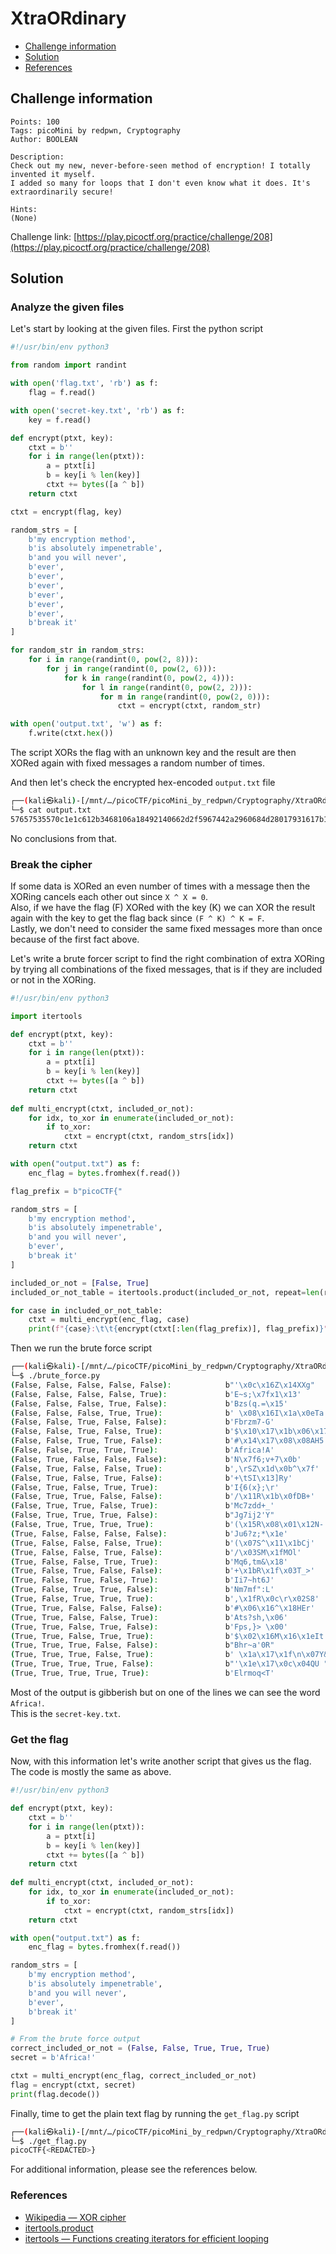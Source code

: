 # XtraORdinary

- [Challenge information](#challenge-information)
- [Solution](#solution)
- [References](#references)

## Challenge information
```
Points: 100
Tags: picoMini by redpwn, Cryptography
Author: BOOLEAN

Description:
Check out my new, never-before-seen method of encryption! I totally invented it myself. 
I added so many for loops that I don't even know what it does. It's extraordinarily secure!

Hints:
(None)
```
Challenge link: [https://play.picoctf.org/practice/challenge/208](https://play.picoctf.org/practice/challenge/208)

## Solution

### Analyze the given files

Let's start by looking at the given files. First the python script
```python
#!/usr/bin/env python3

from random import randint

with open('flag.txt', 'rb') as f:
    flag = f.read()

with open('secret-key.txt', 'rb') as f:
    key = f.read()

def encrypt(ptxt, key):
    ctxt = b''
    for i in range(len(ptxt)):
        a = ptxt[i]
        b = key[i % len(key)]
        ctxt += bytes([a ^ b])
    return ctxt

ctxt = encrypt(flag, key)

random_strs = [
    b'my encryption method',
    b'is absolutely impenetrable',
    b'and you will never',
    b'ever',
    b'ever',
    b'ever',
    b'ever',
    b'ever',
    b'ever',
    b'break it'
]

for random_str in random_strs:
    for i in range(randint(0, pow(2, 8))):
        for j in range(randint(0, pow(2, 6))):
            for k in range(randint(0, pow(2, 4))):
                for l in range(randint(0, pow(2, 2))):
                    for m in range(randint(0, pow(2, 0))):
                        ctxt = encrypt(ctxt, random_str)

with open('output.txt', 'w') as f:
    f.write(ctxt.hex())
```

The script XORs the flag with an unknown key and the result are then XORed again with fixed messages a random number of times.  

And then let's check the encrypted hex-encoded `output.txt` file
```bash
┌──(kali㉿kali)-[/mnt/…/picoCTF/picoMini_by_redpwn/Cryptography/XtraORdinary]
└─$ cat output.txt 
57657535570c1e1c612b3468106a18492140662d2f5967442a2960684d28017931617b1f3637
```

No conclusions from that.

### Break the cipher

If some data is XORed an even number of times with a message then the XORing cancels each other out since `X ^ X = 0`.  
Also, if we have the flag (F) XORed with the key (K) we can XOR the result again with the key to get the flag back since `(F ^ K) ^ K = F`.  
Lastly, we don't need to consider the same fixed messages more than once because of the first fact above.

Let's write a brute forcer script to find the right combination of extra XORing by trying all combinations of the fixed messages, that is if they are included or not in the XORing.
```python
#!/usr/bin/env python3

import itertools

def encrypt(ptxt, key):
    ctxt = b''
    for i in range(len(ptxt)):
        a = ptxt[i]
        b = key[i % len(key)]
        ctxt += bytes([a ^ b])
    return ctxt
    
def multi_encrypt(ctxt, included_or_not):
    for idx, to_xor in enumerate(included_or_not):
        if to_xor:
            ctxt = encrypt(ctxt, random_strs[idx])
    return ctxt

with open("output.txt") as f:
    enc_flag = bytes.fromhex(f.read())

flag_prefix = b"picoCTF{"

random_strs = [
    b'my encryption method',
    b'is absolutely impenetrable',
    b'and you will never',
    b'ever',
    b'break it'
]

included_or_not = [False, True]
included_or_not_table = itertools.product(included_or_not, repeat=len(random_strs))

for case in included_or_not_table:
    ctxt = multi_encrypt(enc_flag, case)
    print(f"{case}:\t\t{encrypt(ctxt[:len(flag_prefix)], flag_prefix)}")
```

Then we run the brute force script
```bash
┌──(kali㉿kali)-[/mnt/…/picoCTF/picoMini_by_redpwn/Cryptography/XtraORdinary]
└─$ ./brute_force.py
(False, False, False, False, False):            b"'\x0c\x16Z\x14XXg"
(False, False, False, False, True):             b'E~s;\x7fx1\x13'
(False, False, False, True, False):             b'Bzs(q.=\x15'
(False, False, False, True, True):              b' \x08\x16I\x1a\x0eTa'
(False, False, True, False, False):             b'Fbrzm7-G'
(False, False, True, False, True):              b'$\x10\x17\x1b\x06\x17D3'
(False, False, True, True, False):              b'#\x14\x17\x08\x08AH5'
(False, False, True, True, True):               b'Africa!A'                    <-------- Here!
(False, True, False, False, False):             b'N\x7f6;v+7\x0b'
(False, True, False, False, True):              b',\rSZ\x1d\x0b^\x7f'
(False, True, False, True, False):              b'+\tSI\x13]Ry'
(False, True, False, True, True):               b'I{6(x};\r'
(False, True, True, False, False):              b'/\x11R\x1b\x0fDB+'
(False, True, True, False, True):               b'Mc7zdd+_'
(False, True, True, True, False):               b"Jg7ij2'Y"
(False, True, True, True, True):                b'(\x15R\x08\x01\x12N-'
(True, False, False, False, False):             b'Ju6?z;*\x1e'
(True, False, False, False, True):              b'(\x07S^\x11\x1bCj'
(True, False, False, True, False):              b'/\x03SM\x1fMOl'
(True, False, False, True, True):               b'Mq6,tm&\x18'
(True, False, True, False, False):              b'+\x1bR\x1f\x03T_>'
(True, False, True, False, True):               b'Ii7~ht6J'
(True, False, True, True, False):               b'Nm7mf":L'
(True, False, True, True, True):                b',\x1fR\x0c\r\x02S8'
(True, True, False, False, False):              b'#\x06\x16^\x18HEr'
(True, True, False, False, True):               b'Ats?sh,\x06'
(True, True, False, True, False):               b'Fps,}> \x00'
(True, True, False, True, True):                b'$\x02\x16M\x16\x1eIt'
(True, True, True, False, False):               b"Bhr~a'0R"
(True, True, True, False, True):                b' \x1a\x17\x1f\n\x07Y&'
(True, True, True, True, False):                b"'\x1e\x17\x0c\x04QU "
(True, True, True, True, True):                 b'Elrmoq<T'
```

Most of the output is gibberish but on one of the lines we can see the word `Africa!`.  
This is the `secret-key.txt`.
 
### Get the flag

Now, with this information let's write another script that gives us the flag. The code is mostly the same as above.
```python
#!/usr/bin/env python3

def encrypt(ptxt, key):
    ctxt = b''
    for i in range(len(ptxt)):
        a = ptxt[i]
        b = key[i % len(key)]
        ctxt += bytes([a ^ b])
    return ctxt
    
def multi_encrypt(ctxt, included_or_not):
    for idx, to_xor in enumerate(included_or_not):
        if to_xor:
            ctxt = encrypt(ctxt, random_strs[idx])
    return ctxt

with open("output.txt") as f:
    enc_flag = bytes.fromhex(f.read())

random_strs = [
    b'my encryption method',
    b'is absolutely impenetrable',
    b'and you will never',
    b'ever',
    b'break it'
]

# From the brute force output
correct_included_or_not = (False, False, True, True, True)
secret = b'Africa!'

ctxt = multi_encrypt(enc_flag, correct_included_or_not)
flag = encrypt(ctxt, secret)
print(flag.decode())
```

Finally, time to get the plain text flag by running the `get_flag.py` script
```bash
┌──(kali㉿kali)-[/mnt/…/picoCTF/picoMini_by_redpwn/Cryptography/XtraORdinary]
└─$ ./get_flag.py
picoCTF{<REDACTED>}
```

For additional information, please see the references below.

### References

- [Wikipedia — XOR cipher](https://en.wikipedia.org/wiki/XOR_cipher)
- [itertools.product](https://docs.python.org/3/library/itertools.html#itertools.product)
- [itertools — Functions creating iterators for efficient looping](https://docs.python.org/3/library/itertools.html)
